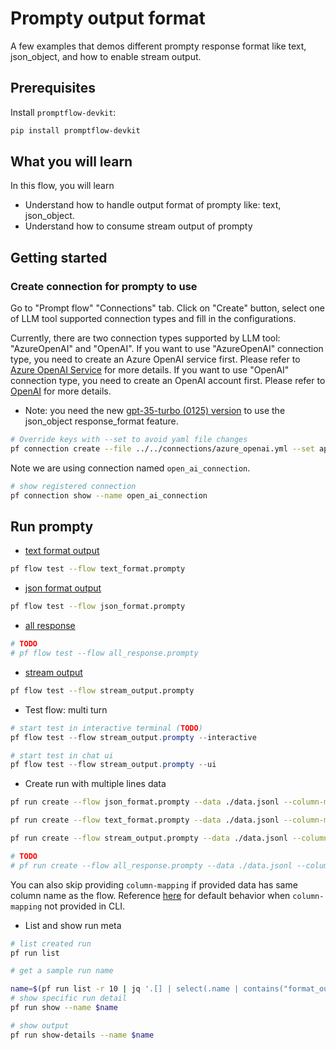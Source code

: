 # Prompty output format
A few examples that demos different prompty response format like text, json_object, and how to enable stream output.

## Prerequisites

Install `promptflow-devkit`:
```bash
pip install promptflow-devkit
```

## What you will learn

In this flow, you will learn
- Understand how to handle output format of prompty like: text, json_object.
- Understand how to consume stream output of prompty

## Getting started

### Create connection for prompty to use
Go to "Prompt flow" "Connections" tab. Click on "Create" button, select one of LLM tool supported connection types and fill in the configurations.

Currently, there are two connection types supported by LLM tool: "AzureOpenAI" and "OpenAI". If you want to use "AzureOpenAI" connection type, you need to create an Azure OpenAI service first. Please refer to [Azure OpenAI Service](https://azure.microsoft.com/en-us/products/cognitive-services/openai-service/) for more details. If you want to use "OpenAI" connection type, you need to create an OpenAI account first. Please refer to [OpenAI](https://platform.openai.com/) for more details.

- Note: you need the new [gpt-35-turbo (0125) version](https://learn.microsoft.com/en-us/azure/ai-services/openai/concepts/models#gpt-35-models) to use the json_object response_format feature.


```bash
# Override keys with --set to avoid yaml file changes
pf connection create --file ../../connections/azure_openai.yml --set api_key=<your_api_key> api_base=<your_api_base>
```

Note we are using connection named `open_ai_connection`.
```bash
# show registered connection
pf connection show --name open_ai_connection
```

## Run prompty

- [text format output](./text_format.prompty)
```bash
pf flow test --flow text_format.prompty
```

- [json format output](./json_format.prompty)
```bash
pf flow test --flow json_format.prompty
```

- [all response](./all_response.prompty)
```bash
# TODO
# pf flow test --flow all_response.prompty
```

- [stream output](./stream_output.prompty)
```bash
pf flow test --flow stream_output.prompty
```

- Test flow: multi turn
```powershell
# start test in interactive terminal (TODO)
pf flow test --flow stream_output.prompty --interactive

# start test in chat ui
pf flow test --flow stream_output.prompty --ui
```

- Create run with multiple lines data
```bash
pf run create --flow json_format.prompty --data ./data.jsonl --column-mapping question='${data.question}' --stream

pf run create --flow text_format.prompty --data ./data.jsonl --column-mapping question='${data.question}' --stream

pf run create --flow stream_output.prompty --data ./data.jsonl --column-mapping question='${data.question}' --stream

# TODO
# pf run create --flow all_response.prompty --data ./data.jsonl --column-mapping question='${data.question}' --stream
```

You can also skip providing `column-mapping` if provided data has same column name as the flow.
Reference [here](https://aka.ms/pf/column-mapping) for default behavior when `column-mapping` not provided in CLI.

- List and show run meta
```bash
# list created run
pf run list

# get a sample run name

name=$(pf run list -r 10 | jq '.[] | select(.name | contains("format_output_")) | .name'| head -n 1 | tr -d '"')
# show specific run detail
pf run show --name $name

# show output
pf run show-details --name $name
```